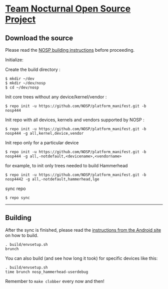 [Team Nocturnal Open Source Project](team-nocturnal.com)
====================================


Download the source
--------------

Please read the [NOSP building instructions](http://forums.team-nocturnal.com/index.php/topic/1876-) before proceeding.

Initialize:

Create the build directory :

    $ mkdir ~/dev
    $ mkdir ~/dev/nosp
    $ cd ~/dev/nosp
Init core trees without any device/kernel/vendor :

    $ repo init -u https://github.com/NOSP/platform_manifest.git -b nosp444

Init repo with all devices, kernels and vendors supported by NOSP :

    $ repo init -u https://github.com/NOSP/platform_manifest.git -b nosp444 -g all,kernel,device,vendor

Init repo only for a particular device

    $ repo init -u https://github.com/NOSP/platform_manifest.git -b nosp444 -g all,-notdefault,<devicename>,<vendorname>

for example, to init only trees needed to build Hammerhead

    $ repo init -u https://github.com/NOSP/platform_manifest.git -b nosp4442 -g all,-notdefault,hammerhead,lge

sync repo

    $ repo sync

***

Building
--------

After the sync is finished, please read the [instructions from the Android site](http://s.android.com/source/building.html) on how to build.

    . build/envsetup.sh
    brunch


You can also build (and see how long it took) for specific devices like this:

    . build/envsetup.sh
    time brunch nosp_hammerhead-userdebug

Remember to `make clobber` every now and then!


